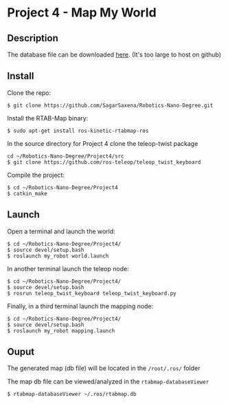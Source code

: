 # Project 4 - Map My World

## Description

The database file can be downloaded [here](https://drive.google.com/open?id=1cTToWuMNFxYuCTSdDx6bDi9gL-te_gg-). (It's too large to host on github)

## Install

Clone the repo:
```
$ git clone https://github.com/SagarSaxena/Robotics-Nano-Degree.git
```

Install the RTAB-Map binary:
```
$ sudo apt-get install ros-kinetic-rtabmap-ros
```

In the source directory for Project 4 clone the teleop-twist package
```
cd ~/Robotics-Nano-Degree/Project4/src
$ git clone https://github.com/ros-teleop/teleop_twist_keyboard
```

Compile the project:
```
$ cd ~/Robotics-Nano-Degree/Project4
$ catkin_make
```


## Launch

Open a terminal and launch the world:
```
$ cd ~/Robotics-Nano-Degree/Project4/
$ source devel/setup.bash
$ roslaunch my_robot world.launch
```

In another terminal launch the teleop node:
```
$ cd ~/Robotics-Nano-Degree/Project4/
$ source devel/setup.bash
$ rosrun teleop_twist_keyboard teleop_twist_keyboard.py
```

Finally, in a third terminal launch the mapping node:
```
$ cd ~/Robotics-Nano-Degree/Project4/
$ source devel/setup.bash
$ roslaunch my_robot mapping.launch
```

## Ouput

The generated map (db file) will be located in the `/root/.ros/` folder

The map db file can be viewed/analyzed in the `rtabmap-databaseViewer`
```
$ rtabmap-databaseViewer ~/.ros/rtabmap.db
```
